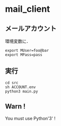 # mail_client

## メールアカウント
環境変数に．

```ACCOUNT.env:sh
export MUser=foo@bar
export MPass=pass
```

## 実行
```
cd src
sh ACCOUNT.env
python3 main.py
```

## Warn !
You must use Python'3' !
